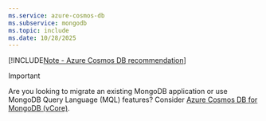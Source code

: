 ```yaml
---
ms.service: azure-cosmos-db
ms.subservice: mongodb
ms.topic: include
ms.date: 10/28/2025
---
```


[!INCLUDE[Note - Azure Cosmos DB recommendation](../includes/note-recommendation.md)]

> [!IMPORTANT]
> Are you looking to migrate an existing MongoDB application or use MongoDB Query Language (MQL) features? Consider [Azure Cosmos DB for MongoDB (vCore)](../vcore/introduction.md).
